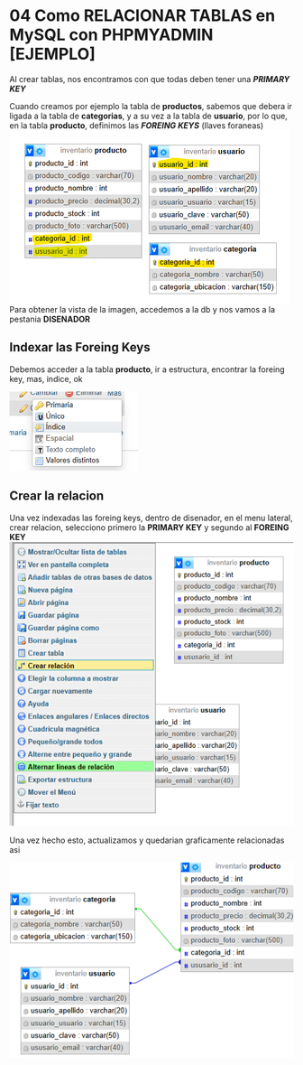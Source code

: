 # 04 Como RELACIONAR TABLAS en MySQL con PHPMYADMIN [EJEMPLO]
Al crear tablas, nos encontramos con que todas deben tener una ***PRIMARY KEY***

Cuando creamos por ejemplo la tabla de **productos**, sabemos que debera ir ligada a la tabla de **categorias**, y a su vez a la tabla de **usuario**, por lo que, en la tabla **producto**, definimos las ***FOREING KEYS*** (llaves foraneas)![alt text](image.png)
Para obtener la vista de la imagen, accedemos a la db y nos vamos a la pestania **DISENADOR**

## Indexar las Foreing Keys
Debemos acceder a la tabla **producto**, ir a estructura, encontrar la foreing key, mas, indice, ok

![alt text](image-1.png)

## Crear la relacion
Una vez indexadas las foreing keys, dentro de disenador, en el menu lateral, crear relacion, selecciono primero la **PRIMARY KEY** y segundo al **FOREING KEY**
![alt text](image-2.png)

Una vez hecho esto, actualizamos y quedarian graficamente relacionadas asi

![alt text](image-3.png)